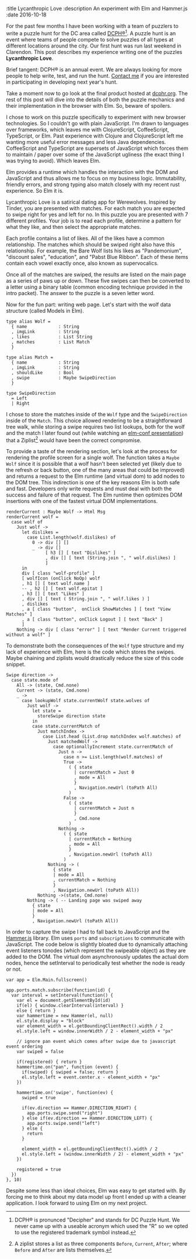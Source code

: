 :title Lycanthropic Love
:description An experiment with Elm and Hammer.js
:date 2016-10-18

For the past few months I have been working with a team of puzzlers to write a puzzle hunt for the DC area called [DCPH&reg;](https://dcphr.org)[^1].
A puzzle hunt is an event where teams of people compete to solve puzzles of all types at different locations around the city.
Our first hunt was run last weekend in Clarendon.
This post describes my experience writing one of the puzzles __Lycanthropic Love__.

Brief tangent: DCPH&reg; is an annual event. We are always looking for more people to help write, test, and run the hunt. [Contact me](/contact) if you are interested in participating in developing next year's hunt.

Take a moment now to go look at the final product hosted at [dcphr.org](https://dcphr.org/2016/puzzles/lycanthropiclove.html). The rest of this post will dive into the details of both the puzzle mechanics and their implementation in the browser with Elm. So, beware of spoilers.

I chose to work on this puzzle specifically to experiment with new browser technologies.
So I couldn't go with plain JavaScript.
I'm drawn to languages over frameworks, which leaves me with ClojureScript, CoffeeScript, TypeScript, or Elm.
Past experience with Clojure and ClojureScript left me wanting more useful error messages and less Java dependencies.
CoffeeScript and TypeScript are supersets of JavaScript which forces them to maintain / paper over some of the JavaScript ugliness (the exact thing I was trying to avoid).
Which leaves Elm.

Elm provides a runtime which handles the interaction with the DOM and JavaScript and thus allows me to focus on my business logic.
Immutability, friendly errors, and strong typing also match closely with my recent rust experience.
So Elm it is.

Lycanthropic Love is a satirical dating app for Werewolves.
Inspired by Tinder, you are presented with matches.
For each match you are expected to swipe right for yes and left for no.
In this puzzle you are presented with 7 different profiles.
Your job is to read each profile, determine a pattern for what they like, and then select the appropriate matches.

Each profile contains a list of likes.
All of the likes have a common relationship.
The matches which should be swiped right also have this relationship.
For example, the Bare Wolf lists his likes as "Pandemonium", "discount sales", "education", and "Pabst Blue Ribbon".
Each of these items contain each vowel exactly once, also known as supervocalics.

Once all of the matches are swiped, the results are listed on the main page as a series of paws up or down.
These five swipes can then be converted to a letter using a binary table (common encoding technique provided in the intro packet).
The answer to the puzzle is a seven letter word.

Now for the fun part: writing web page.
Let's start with the wolf data structure (called Models in Elm).

    type alias Wolf =
      { name            : String
      , imgLink         : String
      , likes           : List String
      , matches         : List Match
      }

    type alias Match =
      { name            : String
      , imgLink         : String
      , shouldLike      : Bool
      , swipe           : Maybe SwipeDirection
      }

    type SwipeDirection
      = Left
      | Right

I chose to store the matches inside of the `Wolf` type and the `SwipeDirection` inside of the `Match`.
This choice allowed rendering to be a straightforward tree walk, while storing a swipe requires two list lookups, both for the wolf and the match
I later found out (while watching an [elm-conf presentation](https://www.youtube.com/watch?v=IcgmSRJHu_8)) that a Ziplist[^2] would have been the correct compromise.

To provide a taste of the rendering section, let's look at the process for rendering the profile screen for a single wolf.
The function takes a `Maybe Wolf` since it is possible that a wolf hasn't been selected yet (likely due to the refresh or back button, one of the many areas that could be improved) and returns a request to the Elm runtime (and virtual dom) to add nodes to the DOM tree.
This indirection is one of the key reasons Elm is both safe and fast.
Developers only write requests and must deal with both the success and failure of that request.
The Elm runtime then optimizes DOM insertions with one of the fastest virtual DOM implementations.

    renderCurrent : Maybe Wolf -> Html Msg
    renderCurrent wolf =
      case wolf of
        Just wolf ->
          let dislikes =
            case List.length(wolf.dislikes) of
              0 -> div [] []
              _ -> div []
                   [ h3 [] [ text "Dislikes" ]
                   , div [] [ text (String.join ", " wolf.dislikes) ]
                   ]
          in
          div [ class "wolf-profile" ]
          [ wolfIcon (onClick NoOp) wolf
          , h1 [] [ text wolf.name ]
          -- , h2 [] [ text wolf.epitat ]
          , h3 [] [ text "Likes" ]
          , div [] [ text ( String.join ", " wolf.likes ) ]
          , dislikes
          , a [ class "button",  onClick ShowMatches ] [ text "View Matches" ]
          , a [ class "button", onClick Logout ] [ text "Back" ]
          ]
        Nothing -> div [ class "error" ] [ text "Render Current triggered without a wolf" ]

To demonstrate both the consequences of the `Wolf` type structure and my lack of experience with Elm, here is the code which stores the swipes. Maybe chaining and ziplists would drastically reduce the size of this code snippet.

    Swipe direction ->
      case state.mode of
        All -> (state, Cmd.none)
        Current -> (state, Cmd.none)
        _ ->
          case lookupWolf state.currentWolf state.wolves of
            Just wolf ->
              let state =
                storeSwipe direction state
              in
              case state.currentMatch of
                Just matchIndex ->
                  case List.head (List.drop matchIndex wolf.matches) of
                    Just matchedWolf ->
                      case optionallyIncrement state.currentMatch of
                        Just n ->
                          case n >= List.length(wolf.matches) of
                          True ->
                            ( { state
                              | currentMatch = Just 0
                              , mode = All
                              }
                              , Navigation.newUrl (toPath All)
                            )
                          False ->
                            ( { state
                              | currentMatch = Just n
                              }
                              , Cmd.none
                            )
                        Nothing ->
                          ( { state
                            | currentMatch = Nothing
                            , mode = All
                            }
                            , Navigation.newUrl (toPath All)
                          )
                    Nothing -> (
                      { state
                      | mode = All
                      , currentMatch = Nothing
                      }
                      , Navigation.newUrl (toPath All))
                Nothing ->(state, Cmd.none)
            Nothing -> ( -- Landing page was swiped away
              { state
              | mode = All
              }
              , Navigation.newUrl (toPath All))

In order to capture the swipe I had to fall back to JavaScript and the [Hammer.js](http://hammerjs.github.io/) library.
Elm uses `ports` and `subscriptions` to communicate with JavaScript.
The code below is slightly bloated due to dynamically attaching event listeners tonodes (which represent the swipeable object) as they are added to the DOM.
The virtual dom asynchronously updates the actual dom nodes, hence the setInterval to periodically test whether the node is ready or not.

    var app = Elm.Main.fullscreen()

    app.ports.match.subscribe(function(id) {
      var interval = setInterval(function() {
        var el = document.getElementById(id)
        if(el) { window.clearInterval(interval) }
        else { return }
        var hammertime = new Hammer(el, null)
        el.style.display = "block"
        var element_width = el.getBoundingClientRect().width / 2
        el.style.left = window.innerWidth / 2 - element_width + "px"

        // ignore pan event which comes after swipe due to javascript event ordering
        var swiped = false

        if(registered) { return }
        hammertime.on("pan", function (event) {
          if(swiped) { swiped = false; return }
          el.style.left = event.center.x - element_width + "px"
        })

        hammertime.on('swipe', function(ev) {
          swiped = true

          if(ev.direction == Hammer.DIRECTION_RIGHT) {
            app.ports.swipe.send("right")
          } else if(ev.direction == Hammer.DIRECTION_LEFT) {
            app.ports.swipe.send("left")
          } else {
            return
          }

          element_width = el.getBoundingClientRect().width / 2
          el.style.left = (window.innerWidth / 2) - element_width + "px"
        })

        registered = true
      })
    }, 10)

Despite some less than ideal choices, Elm was easy to get started with.
By forcing me to think about my data model up front I ended up with a cleaner application.
I look forward to using Elm on my next project.

[^1]: DCPH&reg; is pronunced "Decipher" and stands for DC Puzzle Hunt. We never came up with a useable acronym which used the "R" so we opted to use the registered trademark symbol instead.
[^2]: A ziplist stores a list as three components `Before`, `Current`, `After`; where `Before` and `After` are lists themselves.
